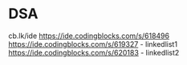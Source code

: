 # DSA
cb.lk/ide
https://ide.codingblocks.com/s/618496
https://ide.codingblocks.com/s/619327 - linkedlist1
https://ide.codingblocks.com/s/620183 - linkedlist2

